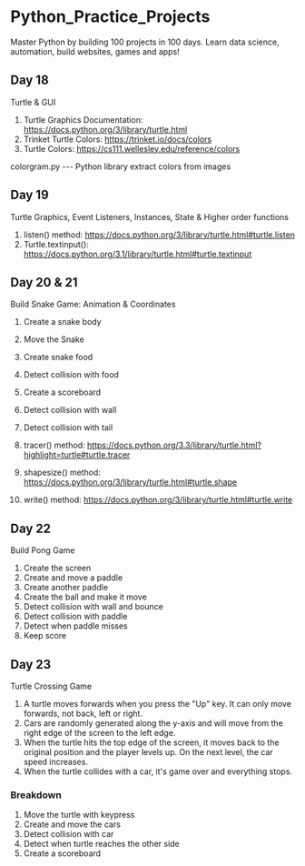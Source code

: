 # Python_Practice_Projects
Master Python by building 100 projects in 100 days. Learn data science, automation, build websites, games and apps!

## Day 18

Turtle & GUI

1. Turtle Graphics Documentation: https://docs.python.org/3/library/turtle.html
2. Trinket Turtle Colors: https://trinket.io/docs/colors
3. Turtle Colors: https://cs111.wellesley.edu/reference/colors

colorgram.py --- Python library extract colors from images

## Day 19

Turtle Graphics, Event Listeners, Instances, State & Higher order functions

1. listen() method: https://docs.python.org/3/library/turtle.html#turtle.listen
2. Turtle.textinput(): https://docs.python.org/3.1/library/turtle.html#turtle.textinput

## Day 20 & 21

Build Snake Game: Animation & Coordinates

1. Create a snake body
2. Move the Snake 
3. Create snake food
4. Detect collision with food
5. Create a scoreboard
6. Detect collision with wall
7. Detect collision with tail

1. tracer() method: https://docs.python.org/3.3/library/turtle.html?highlight=turtle#turtle.tracer
2. shapesize() method: https://docs.python.org/3/library/turtle.html#turtle.shape
3. write() method: https://docs.python.org/3/library/turtle.html#turtle.write


## Day 22

Build Pong Game

1. Create the screen
2. Create and move a paddle
3. Create another paddle
4. Create the ball and make it move
5. Detect collision with wall and bounce
6. Detect collision with paddle
7. Detect when paddle misses
8. Keep score

## Day 23

Turtle Crossing Game

1. A turtle moves forwards when you press the "Up" key. It can only move forwards, not back, left or right.
2. Cars are randomly generated along the y-axis and will move from the right edge of the screen to the left edge.
3. When the turtle hits the top edge of the screen, it moves back to the original position and the player levels up. On the next level, the car speed increases.
4. When the turtle collides with a car, it's game over and everything stops.

### Breakdown

1. Move the turtle with keypress
2. Create and move the cars
3. Detect collision with car 
4. Detect when turtle reaches the other side
5. Create a scoreboard

